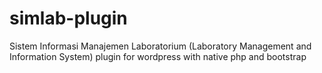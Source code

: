 # simlab-plugin
Sistem Informasi Manajemen Laboratorium (Laboratory Management and Information System) plugin for wordpress with native php and bootstrap
